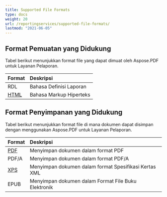 ```yaml
---
title: Supported File Formats 
type: docs
weight: 20
url: /reportingservices/supported-file-formats/
lastmod: "2021-06-05"
---
```


## Format Pemuatan yang Didukung

Tabel berikut menunjukkan format file yang dapat dimuat oleh Aspose.PDF untuk Layanan Pelaporan.

|**Format**|**Deskripsi**|
| :- | :- |
|RDL|Bahasa Definisi Laporan|
|[HTML](https://docs.fileformat.com/web/html/)|Bahasa Markup Hiperteks|

## Format Penyimpanan yang Didukung

Tabel berikut menunjukkan format file di mana dokumen dapat disimpan dengan menggunakan Aspose.PDF untuk Layanan Pelaporan.

|**Format**|**Deskripsi**|
| :- | :- |
|[PDF](https://docs.fileformat.com/pdf/)|Menyimpan dokumen dalam format PDF|
|PDF/A |Menyimpan dokumen dalam format PDF/A|
|[XPS](https://docs.fileformat.com/page-description-language/xps/)|Menyimpan dokumen dalam format Spesifikasi Kertas XML|
|EPUB|Menyimpan dokumen dalam Format File Buku Elektronik|